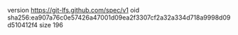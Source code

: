 version https://git-lfs.github.com/spec/v1
oid sha256:ea907a76c0e57426a47001d09ea2f3307cf2a32a334d718a9998d09d510412f4
size 196
